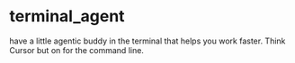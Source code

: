 # terminal_agent
have a little agentic buddy in the terminal that helps you work faster. Think Cursor but on for the command line. 
